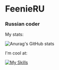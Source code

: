 # FeenieRU

<h3>Russian coder</h3>

My stats:

![Anurag's GitHub stats](https://github-readme-stats.vercel.app/api?username=feenieru&show_icons=true&theme=synthwave)

I'm cool at:

[![My Skills](https://skillicons.dev/icons?i=html,css,js,nodejs,ts,php,git,lua,py)](https://skillicons.dev)

<!--
## Hi there 👋

**FeenieRU/FeenieRU** is a ✨ _special_ ✨ repository because its `README.md` (this file) appears on your GitHub profile.

Here are some ideas to get you started:

- 🔭 I’m currently working on ...
- 🌱 I’m currently learning ...
- 👯 I’m looking to collaborate on ...
- 🤔 I’m looking for help with ...
- 💬 Ask me about ...
- 📫 How to reach me: ...
- 😄 Pronouns: ...
- ⚡ Fun fact: ...
-->
